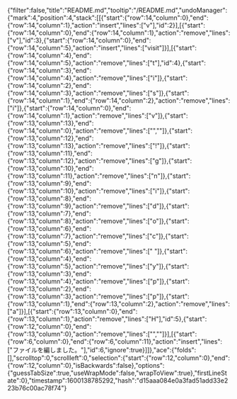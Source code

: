 {"filter":false,"title":"README.md","tooltip":"/README.md","undoManager":{"mark":4,"position":4,"stack":[[{"start":{"row":14,"column":0},"end":{"row":14,"column":1},"action":"insert","lines":["v"],"id":2}],[{"start":{"row":14,"column":0},"end":{"row":14,"column":1},"action":"remove","lines":["v"],"id":3},{"start":{"row":14,"column":0},"end":{"row":14,"column":5},"action":"insert","lines":["visit"]}],[{"start":{"row":14,"column":4},"end":{"row":14,"column":5},"action":"remove","lines":["t"],"id":4},{"start":{"row":14,"column":3},"end":{"row":14,"column":4},"action":"remove","lines":["i"]},{"start":{"row":14,"column":2},"end":{"row":14,"column":3},"action":"remove","lines":["s"]},{"start":{"row":14,"column":1},"end":{"row":14,"column":2},"action":"remove","lines":["i"]},{"start":{"row":14,"column":0},"end":{"row":14,"column":1},"action":"remove","lines":["v"]},{"start":{"row":13,"column":13},"end":{"row":14,"column":0},"action":"remove","lines":["",""]},{"start":{"row":13,"column":12},"end":{"row":13,"column":13},"action":"remove","lines":["!"]},{"start":{"row":13,"column":11},"end":{"row":13,"column":12},"action":"remove","lines":["g"]},{"start":{"row":13,"column":10},"end":{"row":13,"column":11},"action":"remove","lines":["n"]},{"start":{"row":13,"column":9},"end":{"row":13,"column":10},"action":"remove","lines":["i"]},{"start":{"row":13,"column":8},"end":{"row":13,"column":9},"action":"remove","lines":["d"]},{"start":{"row":13,"column":7},"end":{"row":13,"column":8},"action":"remove","lines":["o"]},{"start":{"row":13,"column":6},"end":{"row":13,"column":7},"action":"remove","lines":["c"]},{"start":{"row":13,"column":5},"end":{"row":13,"column":6},"action":"remove","lines":[" "]},{"start":{"row":13,"column":4},"end":{"row":13,"column":5},"action":"remove","lines":["y"]},{"start":{"row":13,"column":3},"end":{"row":13,"column":4},"action":"remove","lines":["p"]},{"start":{"row":13,"column":2},"end":{"row":13,"column":3},"action":"remove","lines":["p"]},{"start":{"row":13,"column":1},"end":{"row":13,"column":2},"action":"remove","lines":["a"]}],[{"start":{"row":13,"column":0},"end":{"row":13,"column":1},"action":"remove","lines":["H"],"id":5},{"start":{"row":12,"column":0},"end":{"row":13,"column":0},"action":"remove","lines":["",""]}],[{"start":{"row":6,"column":0},"end":{"row":6,"column":11},"action":"insert","lines":["ファイルを編しました。"],"id":6,"ignore":true}]]},"ace":{"folds":[],"scrolltop":0,"scrollleft":0,"selection":{"start":{"row":12,"column":0},"end":{"row":12,"column":0},"isBackwards":false},"options":{"guessTabSize":true,"useWrapMode":false,"wrapToView":true},"firstLineState":0},"timestamp":1600138785292,"hash":"d15aaa084e0a3fad51add33e223b76c00ac78f74"}